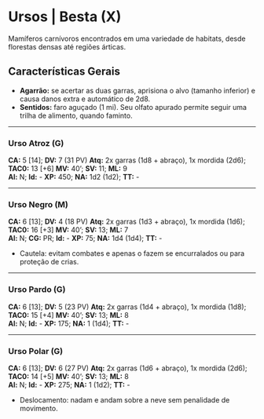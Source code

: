 # Ursos | Besta (X)

Mamíferos carnívoros encontrados em uma variedade de habitats, desde florestas densas até regiões árticas.

## Características Gerais

- **Agarrão:** se acertar as duas garras, aprisiona o alvo (tamanho inferior) e causa danos extra e automático de 2d8.
- **Sentidos:** faro aguçado (1 mi). Seu olfato apurado permite seguir uma trilha de alimento, quando faminto.

---

### Urso Atroz (G)

**CA:** 5 [14]; **DV:** 7 (31 PV) **Atq:** 2x garras (1d8 + abraço), 1x mordida (2d6);  
**TAC0:** 13 [+6] **MV:** 40’; **SV:** 11; **ML:** 9  
**Al:** N; **Id:** - **XP:** 450; **NA:** 1d2 (1d2); **TT:** -

---

### Urso Negro (M)

**CA:** 6 [13]; **DV:** 4 (18 PV) **Atq:** 2x garras (1d3 + abraço), 1x mordida (1d6);  
**TAC0:** 16 [+3] **MV:** 40’; **SV:** 13; **ML:** 7  
**Al:** N; **CG:** PR; **Id:** - **XP:** 75; **NA:** 1d4 (1d4); **TT:** -

- Cautela: evitam combates e apenas o fazem se encurralados ou para proteção de crias.

---

### Urso Pardo (G)

**CA:** 6 [13]; **DV:** 5 (23 PV) **Atq:** 2x garras (1d4 + abraço), 1x mordida (1d8);  
**TAC0:** 15 [+4] **MV:** 40’; **SV:** 13; **ML:** 8  
**Al:** N; **Id:** - **XP:** 175; **NA:** 1 (1d4); **TT:** -

---

### Urso Polar (G)

**CA:** 6 [13]; **DV:** 6 (27 PV) **Atq:** 2x garras (1d6 + abraço), 1x mordida (2d6);  
**TAC0:** 14 [+5] **MV:** 40’; **SV:** 13; **ML:** 8  
**Al:** N; **Id:** - **XP:** 275; **NA:** 1 (1d2); **TT:** -

- Deslocamento: nadam e andam sobre a neve sem penalidade de movimento.